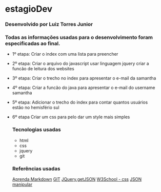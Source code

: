 # estagioDev
### Desenvolvido por Luiz Torres Junior
### Todas as informações usadas para o desenvolvimento foram especificadas ao final.
* 1º etapa:
  Criar o index com uma lista para preencher
* 2º etapa:
  Criar o arquivo do javascript usar linguagem jquery criar a funcão de leitura dos websites
* 3º etapa:
  Criar o trecho no index para apresentar o e-mail da samantha
* 4º etapa:
  Criar a funcão do java para apresentar o e-mail do username samantha
* 5º etapa:
  Adicionar o trecho do index para contar quantos usuários estão no hemisfério sul
* 6º etapa
  Criar um css para pelo dar um style mais simples 

  ### Tecnologias usadas
  - html
  - css
  - jquery
  - git

  ### Referências usadas
  [Aprenda Markdown](https://blog.da2k.com.br/2015/02/08/aprenda-markdown/)
  [GIT](https://git-scm.com)
  [JQuery.getJSON](http://api.jquery.com/jQuery.getJSON/)
  [W3School - css](https://www.w3schools.com/css/default.asp)
  [JSON manipular](https://pt.stackoverflow.com/questions/120845/ler-e-manipular-dados-de-json-usando-jquery/120860)



